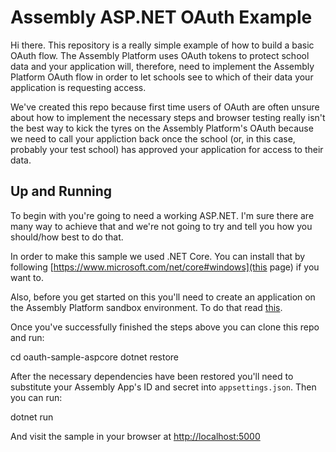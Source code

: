 Assembly ASP.NET OAuth Example
==============================

Hi there. This repository is a really simple example of how to build a basic OAuth flow. The Assembly Platform uses OAuth tokens to protect school data and your application will, therefore, need to implement the Assembly Platform OAuth flow in order to let schools see to which of their data your application is requesting access.

We've created this repo because first time users of OAuth are often unsure about how to implement the necessary steps and browser testing really isn't the best way to kick the tyres on the Assembly Platform's OAuth because we need to call your appliction back once the school (or, in this case, probably your test school) has approved your application for access to their data.

Up and Running
--------------
To begin with you're going to need a working ASP.NET. I'm sure there are many way to achieve that and we're not going to try and tell you how you should/how best to do that.

In order to make this sample we used .NET Core. You can install that by following [https://www.microsoft.com/net/core#windows](this page) if you want to.

Also, before you get started on this you'll need to create an application on the Assembly Platform sandbox environment. To do that read [this](http://help.assembly.education/article/38-signing-up-to-the-platform).

Once you've successfully finished the steps above you can clone this repo and run:

  cd oauth-sample-aspcore
  dotnet restore

After the necessary dependencies have been restored you'll need to substitute your Assembly App's ID and secret into `appsettings.json`. Then you can run:

  dotnet run
  
And visit the sample in your browser at [http://localhost:5000](http://localhost:5000)
